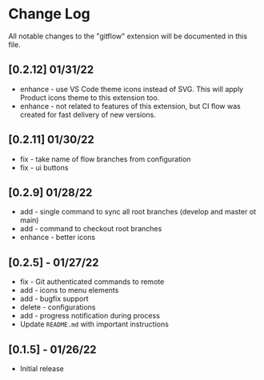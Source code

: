 # Change Log

All notable changes to the "gitflow" extension will be documented in this file.

## [0.2.12] 01/31/22 

- enhance -  use VS Code theme icons instead of SVG. This will apply Product icons theme to this extension too.
- enhance - not related to features of this extension, but CI flow was created for fast delivery of new versions.

## [0.2.11] 01/30/22 

- fix - take name of flow branches from configuration
- fix - ui buttons

## [0.2.9] 01/28/22

- add - single command to sync all root branches (develop and master ot main)
- add - command to checkout root branches
- enhance - better icons

## [0.2.5] - 01/27/22

- fix - Git authenticated commands to remote
- add - icons to menu elements
- add - bugfix support
- delete - configurations
- add - progress notification during process
- Update `README.md` with important instructions

## [0.1.5] - 01/26/22

- Initial release